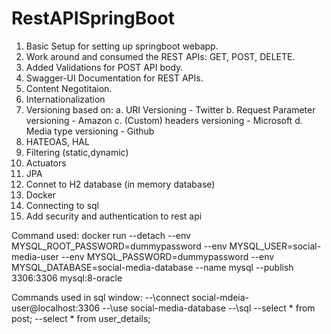 # RestAPISpringBoot

1. Basic Setup for setting up springboot webapp.
2. Work around and consumed the REST APIs: GET, POST, DELETE.
3. Added Validations for POST API body.
4. Swagger-UI Documentation for REST APIs.
5. Content Negotitaion.
6. Internationalization
7. Versioning based on:
    a. URI Versioning - Twitter
    b. Request Parameter versioning - Amazon
    c. (Custom) headers versioning - Microsoft
    d. Media type versioning - Github
8. HATEOAS, HAL
9. Filtering (static,dynamic)
10. Actuators
11. JPA
12. Connet to H2 database (in memory database)
13. Docker
14. Connecting to sql
15. Add security and authentication to rest api


Command used: docker run --detach
--env MYSQL_ROOT_PASSWORD=dummypassword
--env MYSQL_USER=social-media-user
--env MYSQL_PASSWORD=dummypassword 
--env MYSQL_DATABASE=social-media-database 
--name mysql 
--publish 3306:3306 
mysql:8-oracle

Commands used in sql window:
--\connect social-mdeia-user@localhost:3306
--\use social-media-database
--\sql
--select * from post;
--select * from user_details;

